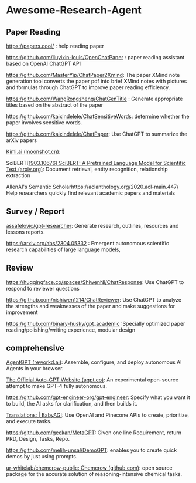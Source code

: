 # Awesome-Research-Agent

## Paper Reading

https://papers.cool/ : help reading paper

https://github.com/liuyixin-louis/OpenChatPaper :  paper reading assistant based on OpenAI ChatGPT API

https://github.com/MasterYip/ChatPaper2Xmind: The paper XMind note generation tool converts the paper pdf into brief XMind notes with pictures and formulas through ChatGPT to improve paper reading efficiency.

https://github.com/WangRongsheng/ChatGenTitle : Generate appropriate titles based on the abstract of the paper

https://github.com/kaixindelele/ChatSensitiveWords: determine whether the paper involves sensitive words.

https://github.com/kaixindelele/ChatPaper: Use ChatGPT to summarize the arXiv papers

[Kimi.ai  (moonshot.cn)](https://kimi.moonshot.cn/): 

SciBERT[[1903.10676\] SciBERT: A Pretrained Language Model for Scientific Text (arxiv.org)](https://arxiv.org/abs/1903.10676): Document retrieval, entity recognition, relationship extraction

AllenAI's Semantic Scholarhttps://aclanthology.org/2020.acl-main.447/   Help researchers quickly find relevant academic papers and materials

## Survey / Report

[assafelovic/gpt-researcher](https://github.com/assafelovic/gpt-researcher): Generate research, outlines, resources and lessons reports.

https://arxiv.org/abs/2304.05332 : Emergent autonomous scientific research capabilities of large language models,

## Review

https://huggingface.co/spaces/ShiwenNi/ChatResponse: Use ChatGPT to respond to reviewer questions

https://github.com/nishiwen1214/ChatReviewer: Use ChatGPT to analyze the strengths and weaknesses of the paper and make suggestions for improvement

https://github.com/binary-husky/gpt_academic :Specially optimized paper reading/polishing/writing experience, modular design

## comprehensive

[AgentGPT (reworkd.ai)](https://agentgpt.reworkd.ai/zh): Assemble, configure, and deploy autonomous AI Agents in your browser.

[The Official Auto-GPT Website (agpt.co)](https://news.agpt.co/): An experimental open-source attempt to make GPT-4 fully autonomous.

https://github.com/gpt-engineer-org/gpt-engineer: Specify what you want it to build, the AI asks for clarification, and then builds it.

[Translations: | BabyAGI](https://babyagi.org/): Use OpenAI and Pinecone APIs to create, prioritize, and execute tasks.

https://github.com/geekan/MetaGPT: Given one line Requirement, return PRD, Design, Tasks, Repo.

https://github.com/melih-unsal/DemoGPT: enables you to create quick demos by just using prompts.

[ur-whitelab/chemcrow-public: Chemcrow (github.com)](https://github.com/ur-whitelab/chemcrow-public): open source package for the accurate solution of reasoning-intensive chemical tasks.













